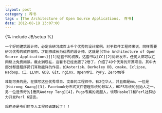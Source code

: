 ```yaml
---
layout: post
category : 荐书
tags : [The Architecture of Open Source Applications， 荐书]
date: 2012-08-18 13:07:00
---
```

{% include JB/setup %}

    一个好的建筑设计师，必定会研习成百上千个优秀的设计案例。对于软件工程师来说，同样需要研习优秀的软件架构，才能够成长为优秀的设计师。这就是[《The Architecture of Open Source Applications》][1]这套书的初衷。这套书以[CC][2]协议发布，任何人都可以在网络上免费阅读。截止到现在，这套书已经出版了2卷了，介绍了49个优秀的开源项目，其中大部分都是程序员们耳熟能详的作品，如Asterisk、Berkeley DB、cmake、Eclipse、Hadoop、CI、LLVM、GDB、Git、nginx、OpenMPI、PyPy、ZeroMQ等

	难能可贵的是，在撰写这些优秀项目、文章的工程师中，有2位华人，并且都是mm。一位是[Hairong Kuang][3]，Facebook分布式文件管理系统的领军人，HDFS系统的创始人之一。另一位是传奇的[唐凤Audrey Tang][4]，Pugs专案的发起人，领导Haskell和Perl社群协力开发Perl 6语言。

	现在还是爷们的华人工程师该雄起了！！

[1]:http://www.aosabook.org/en/index.html
[2]:http://creativecommons.org/licenses/by/3.0/legalcode
[3]:http://www.linkedin.com/in/kuanghairong
[4]:http://zh.wikipedia.org/zh/%E5%94%90%E9%B3%B3